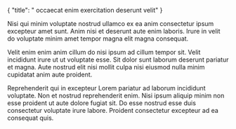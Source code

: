 {
  "title": " occaecat enim exercitation deserunt velit"
}

Nisi qui minim voluptate nostrud ullamco ex ea anim consectetur ipsum excepteur amet sunt. Anim nisi et deserunt aute enim laboris. Irure in velit do voluptate minim amet tempor magna elit magna consequat.

Velit enim enim anim cillum do nisi ipsum ad cillum tempor sit. Velit incididunt irure ut ut voluptate esse. Sit dolor sunt laborum deserunt pariatur et magna. Aute nostrud elit nisi mollit culpa nisi eiusmod nulla minim cupidatat anim aute proident.

Reprehenderit qui in excepteur Lorem pariatur ad laborum incididunt voluptate. Non et nostrud reprehenderit enim. Nisi ipsum aliquip minim non esse proident ut aute dolore fugiat sit. Do esse nostrud esse duis consectetur voluptate irure labore. Proident consectetur excepteur ad ea consequat quis.